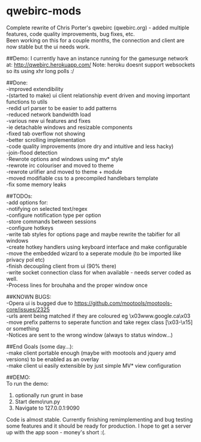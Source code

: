 qwebirc-mods  
=============  

Complete rewrite of Chris Porter's qwebirc (qwebirc.org) - added multiple features, code quality improvements, bug fixes, etc.  
Been working on this for a couple months, the connection and client are now stable but the ui needs work.  
  
##Demo:
I currently have an instance running for the gamesurge network at: http://qwebirc.herokuapp.com/
Note: heroku doesnt support websockets so its using xhr long polls :/ 

##Done:  
-improved extendibility  
    -(started to make) ui client relationship event driven and moving important functions to utils  
        -redid url parser to be easier to add patterns  
        -reduced network bandwidth load  
    -various new ui features and fixes  
        -ie detachable windows and resizable components  
    -fixed tab overflow not showing  
        -better scrolling implementation  
        -code quality improvements (more dry and intuitive and less hacky)  
    -join-flood detection   
    -Rewrote options and windows using mv* style  
-rewrote irc colouriser and moved to theme  
-rewrote urlifier and moved to theme + module  
-moved modifiable css to a precompiled handlebars template  
-fix some memory leaks

  
##TODOs:  
-add options for:  
    -notifying on selected text/regex  
        -configure notification type per option  
        -store commands between sessions  
        -configure hotkeys  
        -write tab styles for options page and maybe rewrite the tabifier for all windows  
-create hotkey handlers using keyboard interface and make configurable  
-move the embedded wizard to a seperate module (to be imported like privacy pol etc)  
-finish decoupling client from ui (90% there)  
-write socket connection class for when available - needs server coded as well.   
-Process lines for brouhaha and the proper window once  
  
  
##KNOWN BUGS:  
-Opera ui is bugged due to https://github.com/mootools/mootools-core/issues/2325  
-urls arent being matched if they are coloured eg \x03www.google.ca\x03  
    -move prefix patterns to seperate function and take regex class [\x03-\x15] or something  
-Notices are sent to the wrong window (always to status window...)  

##End Goals (some day...):  
-make client portable enough (maybe with mootools and jquery amd versions) to be enabled as an overlay  
-make client ui easily extensible by just simple MV* view configuration  

##DEMO:  
To run the demo:  
1) optionally run grunt in base  
2) Start demo\run.py  
3) Navigate to 127.0.0.1:9090  
  
Code is almost stable. Currently finishing remimplementing and bug testing some features and it should be ready for production. I hope to get a server up with the app soon - money's short :(.